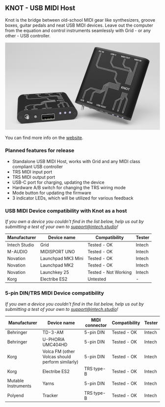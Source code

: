 ## KNOT - USB MIDI Host

Knot is the bridge between old-school MIDI gear like synthesizers, groove boxes, guitar pedals and neat USB MIDI devices. Leave out the computer from the equation and control instruments seamlessly with Grid - or any other - USB controller.

![knot, the standalone usb midi host](./documentation/knot.png)

You can find more info on the [website](https://intech.studio/shop/knot).

### Planned features for release

- Standalone USB MIDI Host, works with Grid and any MIDI class compliant USB controller
- TRS MIDI input port
- TRS MIDI output port
- USB-C port for charging, updating the device
- Hardware A/B switch for changing the TRS wiring mode
- Mode button for updating the firmware
- 3 indicator LEDs, which will be utilized for various feedback



### USB MIDI Device compatibility with Knot as a host

*If you own a device you couldn't find in the list below, help us out by submitting a test of your own to support@intech.studio!*

| Manufacturer | Device name | Compatibility | Tester |
| ---- | ---- | ---- | ---- |
| Intech Studio  |   Grid         | Tested - OK | Intech |
| M-AUDIO  |   MIDISPORT UNO         | Tested - OK | Intech |
|   Novation   | Launchpad MK3 Mini  | Tested - OK | Intech |
|    Novation  | Launchpad MK2     | Tested - OK | Intech |
|    Novation  | Launchkey 25   | Tested - Not Working | Intech |
|    Korg  | Electribe ES2  |  Untested | - |

### 5-pin DIN/TRS MIDI Device compatibility

*If you own a device you couldn't find in the list below, help us out by submitting a test of your own to support@intech.studio!*

| Manufacturer | Device name | MIDI connector |Compatibility | Tester |
| ---- | ---- | ---- | ---- | ---- |
|Behringer |   TD-3-AM | 5-pin DIN       | Tested - OK |  Intech |
|Behringer |   U-PHORIA UMC404HD | 5-pin DIN     | Tested - OK | Intech |
|   Korg   | Volca FM (other Volcas should perform similarly)  |  5-pin DIN | Tested - OK | Intech |
|    Korg  | Electribe ES2  | TRS type-B  | Tested - OK | Intech |
|Mutable Instruments |   Yarns | 5-pin DIN     | Tested - OK | Intech |
|    Polyend  | Tracker  | TRS type-B | Tested - OK | Intech |

<!---
|    Dirtywave  | M8 Tracker  | TRS type-A | Untested | - |
|   Audiothingies   | Micromonsta 2  | TRS type-A | Untested | - |
|    Bastl Instruments  | Softpop SP2  | 5-pin DIN | Untested | - |
|    Elektron  | Octatrack  | 5-pin DIN | Untested | - |
|    Elektron  | Syntakt  | 5-pin DIN | Untested | - |
|    Elektron  | Digitakt  | 5-pin DIN | Untested | - |
|    Elektron  | Digitone  | 5-pin DIN | Untested | - |
|    Elektron  | Analog Rytm  | 5-pin DIN | Untested | - |
|    Elektron  | Analog Four  | 5-pin DIN | Untested | - |
|    Elektron  | Analog Keys  | 5-pin DIN | Untested | - |
|    Elektron  | Model:Samples  | TRS type-A | Untested | - |
|    Elektron  | Model:Cycles  | TRS type-A | Untested | - |
|    Arturia  | Microfreak  | TRS type-A  | Untested | - |
--->
